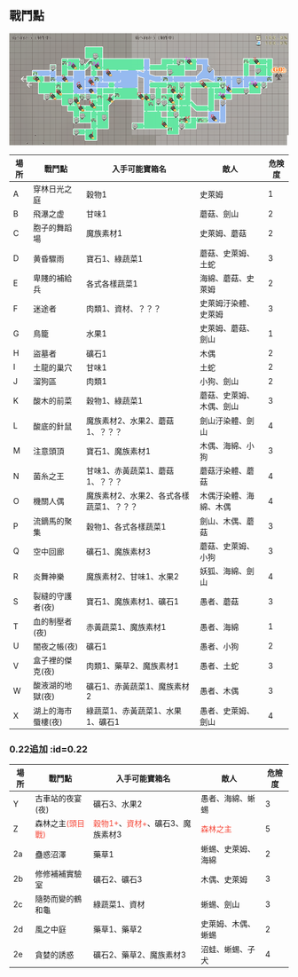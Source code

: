 <h2>戰鬥點</h2>

![bl](../../../assets/images/wiki/map/0.22mapB.png)

| 場所 | 戰鬥點 | 入手可能寶箱名 | 敵人 | 危険度 |
|---|---|---|---|---|
| A | 穿林日光之庭 | 穀物1 | 史萊姆 | 1 |
| B | 飛瀑之虚 | 甘味1 | 蘑菇、劍山 | 2 |
| C | 胞子的舞蹈場 | 魔族素材1 | 史萊姆、蘑菇 | 2 |
| D | 黄昏驟雨 | 寶石1、綠蔬菜1 | 蘑菇、史萊姆、土蛇 | 3 |
| E | 卑賤的補給兵 | 各式各樣蔬菜1 | 海綿、蘑菇、史萊姆 | 2 |
| F | 迷途者 | 肉類1、資材、？？？ | 史萊姆汙染體、史萊姆 | 3 |
| G | 鳥籠 | 水果1 | 史萊姆、蘑菇、劍山 | 1 |
| H | 盜墓者 | 礦石1 | 木偶 | 2 |
| I | 土龍的巢穴 | 甘味1 | 土蛇 | 2 |
| J | 溜狗區 | 肉類1 | 小狗、劍山 | 2 |
| K | 酸木的前菜 | 穀物1、綠蔬菜1 | 蘑菇、史萊姆、木偶、劍山 | 3 |
| L | 酸底的針鼠 | 魔族素材2、水果2、蘑菇1、？？？ | 劍山汙染體、劍山 | 4 |
| M | 注意頭頂 | 寶石1、魔族素材1 | 木偶、海綿、小狗 | 3 |
| N | 菌糸之王 | 甘味1、赤黃蔬菜1、蘑菇1、？？？ | 蘑菇汙染體、蘑菇 | 4 |
| O | 機關人偶 | 魔族素材2、水果2、各式各樣蔬菜1、？？？ | 木偶汙染體、海綿、木偶 | 4 |
| P | 流鏑馬的聚集 | 穀物1、各式各樣蔬菜1 | 劍山、木偶、蘑菇 | 3 |
| Q | 空中回廊 | 礦石1、魔族素材3 | 蘑菇、史萊姆、小狗 | 3 |
| R | 炎舞神樂 | 魔族素材2、甘味1、水果2 | 妖狐、海綿、劍山 | 4 |
| S | 裂縫的守護者(夜) | 寶石1、魔族素材1、礦石1 | 愚者、蘑菇 | 3 |
| T | 血的制壓者(夜) | 赤黃蔬菜1、魔族素材1 | 愚者、海綿 | 1 |
| U | 闇夜之帳(夜) | 礦石1 | 愚者、小狗 | 2 |
| V | 盒子裡的傑克(夜) | 肉類1、藥草2、魔族素材1 | 愚者、土蛇 | 3 |
| W | 酸液湖的地獄(夜) | 礦石1、赤黃蔬菜1、魔族素材2 | 愚者、木偶 | 3 |
| X | 湖上的海市蜃樓(夜) | 綠蔬菜1、赤黃蔬菜1、水果1、礦石1 | 愚者、史萊姆、劍山 | 4 |

### 0.22追加 :id=0.22

| 場所 | 戰鬥點 | 入手可能寶箱名 | 敵人 | 危險度 |
|---|---|---|---|---|
| Y | 古車站的夜宴(夜) | 礦石3、水果2 | 愚者、海綿、蜥蜴 | 3 |
| Z | 森林之主<font color="#F54738">(頭目戰)</font> | <font color="#F54738">穀物1+</font>、<font color="#F54738">資材+</font>、礦石3、魔族素材3 | <font color="#F54738">森林之主</font> | 5 |
| 2a | 蠱惑沼澤 | 藥草1 | 蜥蜴、史萊姆、海綿 | 2 |
| 2b | 修修補補實驗室 | 礦石2、礦石3 | 木偶、史萊姆 | 3 |
| 2c | 隨勢而變的鶴和龜 | 綠蔬菜1、資材 | 蜥蜴、劍山 | 3 |
| 2d | 風之中庭 | 藥草1、藥草2 | 史萊姆、木偶、蜥蜴 | 2 |
| 2e | 貪婪的誘惑 | 礦石2、藥草2、魔族素材3 | 沼蛙、蜥蜴、子犬 | 4 |
